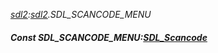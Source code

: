 _[sdl2](../../modules/sdl2/sdl2-module.md):[sdl2](../../modules/sdl2/sdl2-module.md).SDL\_SCANCODE\_MENU_
##### Const SDL\_SCANCODE\_MENU:[SDL_Scancode](../../modules/sdl2/sdl2-sdl_scancode.md)
